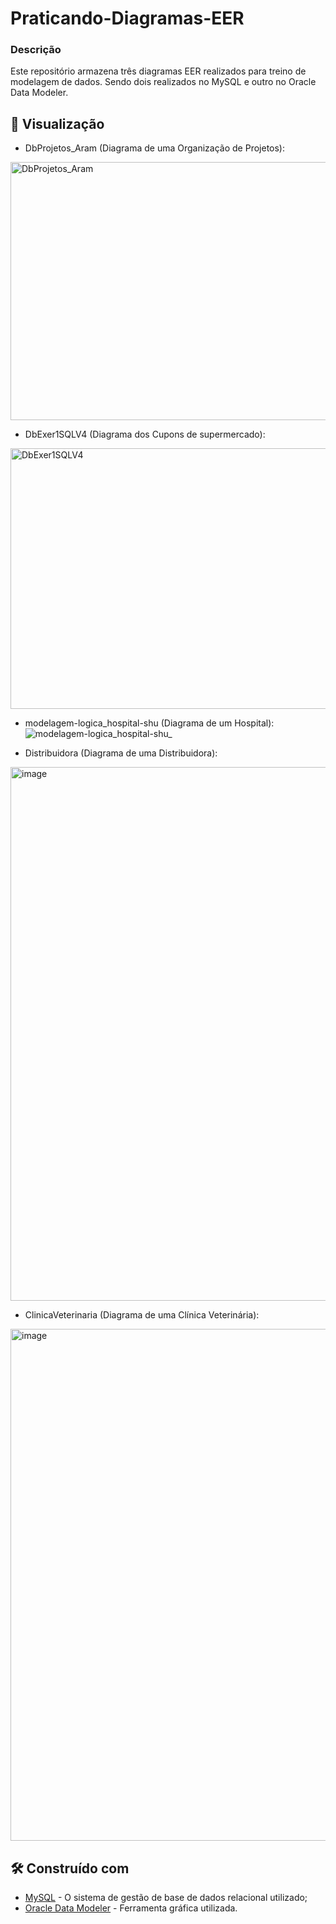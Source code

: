 # Praticando-Diagramas-EER
### Descrição
Este repositório armazena três diagramas EER realizados para treino de modelagem de dados. Sendo dois realizados no MySQL e outro no Oracle Data Modeler.

## 👀 Visualização
- DbProjetos_Aram (Diagrama de uma Organização de Projetos):
<img width="650" height="413" alt="DbProjetos_Aram" src="https://github.com/user-attachments/assets/e9ac35dd-7fb1-4849-9171-5e3b8667ee72" />

- DbExer1SQLV4 (Diagrama dos Cupons de supermercado):
<img width="957" height="417" alt="DbExer1SQLV4" src="https://github.com/user-attachments/assets/b4c634e1-7f35-428f-8e73-1cc5fab56f52" />

- modelagem-logica_hospital-shu (Diagrama de um Hospital):
![modelagem-logica_hospital-shu_](https://github.com/user-attachments/assets/49053919-f545-4d67-bc30-ae5b1ac83a6e)

- Distribuidora (Diagrama de uma Distribuidora):
<img width="1278" height="854" alt="image" src="https://github.com/user-attachments/assets/2d471199-278e-42ed-911a-fedfb565b536" />

- ClinicaVeterinaria (Diagrama de uma Clínica Veterinária):
<img width="1129" height="819" alt="image" src="https://github.com/user-attachments/assets/34028386-2a88-403c-b1ed-a33af6de6b90" />


## 🛠️ Construído com

* [MySQL](https://www.mysql.com) - O  sistema de gestão de base de dados relacional utilizado;
* [Oracle Data Modeler](https://www.oracle.com/br/database/sqldeveloper/technologies/sql-data-modeler) - Ferramenta gráfica utilizada.
